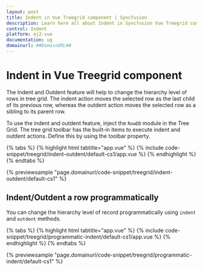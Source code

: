 ```yaml
---
layout: post
title: Indent in Vue Treegrid component | Syncfusion
description: Learn here all about Indent in Syncfusion Vue Treegrid component of Syncfusion Essential JS 2 and more.
control: Indent 
platform: ej2-vue
documentation: ug
domainurl: ##DomainURL##
---
```


# Indent in Vue Treegrid component

The Indent and Outdent feature will help to change the hierarchy level of rows in tree grid. The indent action moves the selected row as the last child of its previous row, whereas the outdent action moves the selected row as a sibling to its parent row.

To use the indent and outdent feature, inject the `RowDD` module in the Tree Grid. The tree grid toolbar has the built-in items to execute indent and outdent actions. Define this by using the toolbar property.

{% tabs %}
{% highlight html tabtitle="app.vue" %}
{% include code-snippet/treegrid/indent-outdent/default-cs1/app.vue %}
{% endhighlight %}
{% endtabs %}
        
{% previewsample "page.domainurl/code-snippet/treegrid/indent-outdent/default-cs1" %}

## Indent/Outdent a row programmatically

You can change the hierarchy level of record programmatically using `indent` and `outdent` methods.

{% tabs %}
{% highlight html tabtitle="app.vue" %}
{% include code-snippet/treegrid/programmatic-indent/default-cs1/app.vue %}
{% endhighlight %}
{% endtabs %}
        
{% previewsample "page.domainurl/code-snippet/treegrid/programmatic-indent/default-cs1" %}